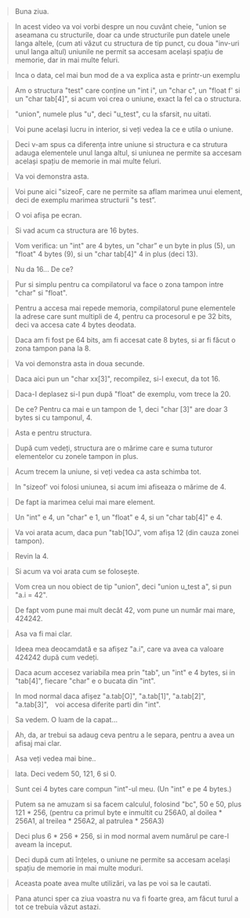 > Buna ziua. 

> In acest video va voi vorbi despre un nou cuvânt cheie, "union se aseamana cu structurile, doar ca unde structurile pun datele unele langa altele, (cum ati văzut cu structura de tip punct, cu doua "inv-uri unul langa altul) uniunile ne permit sa accesam același spațiu de memorie, dar in mai multe feluri.

> Inca o data, cel mai bun mod de a va explica asta e printr-un exemplu 

> Am o structura "test" care conține un "int i", un "char c", un "float f' si un "char tab[4]", si acum voi crea o uniune, exact la fel ca o structura.

> "union", numele plus "u", deci "u_test", cu la sfarsit, nu uitati. 

> Voi pune același lucru in interior, si veți vedea la ce e utila o uniune. 

> Deci v-am spus ca diferența intre uniune si structura e ca strutura adauga elementele unul langa altul, si uniunea ne permite sa accesam același spațiu de memorie in mai multe feluri. 

> Va voi demonstra asta. 

> Voi pune aici "sizeoF, care ne permite sa aflam marimea unui element, deci de exemplu marimea structurii "s test”. 

> O voi afișa pe ecran. 

> Si vad acum ca structura are 16 bytes. 

> Vom verifica: un "int" are 4 bytes, un "char” e un byte in plus (5), un "float" 4 bytes (9), si un "char tab[4]" 4 in plus (deci 13). 

> Nu da 16... De ce? 

> Pur si simplu pentru ca compilatorul va face o zona tampon intre "char" si "float". 

> Pentru a accesa mai repede memoria, compilatorul pune elementele la adrese care sunt multipli de 4, pentru ca procesorul e pe 32 bits, deci va accesa cate 4 bytes deodata.

> Daca am fi fost pe 64 bits, am fi accesat cate 8 bytes, si ar fi făcut o zona tampon pana la 8. 

> Va voi demonstra asta in doua secunde. 

> Daca aici pun un "char xx[3]", recompilez, si-l execut, da tot 16. 

> Daca-I deplasez si-l pun după "float" de exemplu, vom trece la 20. 

> De ce? Pentru ca mai e un tampon de 1, deci "char [3]" are doar 3 bytes si cu tamponul, 4.

> Asta e pentru structura. 

> După cum vedeți, structura are o mărime care e suma tuturor elementelor cu zonele tampon in plus. 

> Acum trecem la uniune, si veți vedea ca asta schimba tot. 

> In "sizeof' voi folosi uniunea, si acum imi afiseaza o mărime de 4. 

> De fapt ia marimea celui mai mare element. 

> Un "int" e 4, un "char" e 1, un "float" e 4, si un "char tab[4]" e 4. 

> Va voi arata acum, daca pun "tab[1OJ", vom afișa 12 (din cauza zonei tampon). 

> Revin la 4. 

> Si acum va voi arata cum se folosește. 

> Vom crea un nou obiect de tip "union", deci "union u_test a", si pun "a.i = 42". 

> De fapt vom pune mai mult decât 42, vom pune un număr mai mare, 424242. 

> Asa va fi mai clar. 

> Ideea mea deocamdată e sa afișez "a.i", care va avea ca valoare 424242 după cum vedeți. 

> Daca acum accesez variabila mea prin "tab", un "int" e 4 bytes, si in "tab[4]", fiecare "char" e o bucata din "int". 

> In mod normal daca afișez "a.tab[O]", "a.tab[1]", "a.tab[2]", "a.tab[3]", voi accesa diferite parti din "int". 

> Sa vedem. O luam de la capat... 

> Ah, da, ar trebui sa adaug ceva pentru a le separa, pentru a avea un afisaj mai clar. 

> Asa veți vedea mai bine.. 

> lata. Deci vedem 50, 121, 6 si 0. 

> Sunt cei 4 bytes care compun "int"-ul meu. (Un "int" e pe 4 bytes.) 

> Putem sa ne amuzam si sa facem calculul, folosind "bc", 50 e 50, plus 121 * 256, (pentru ca primul byte e inmultit cu 256A0, al doilea * 256A1, al treilea * 256A2, al patrulea * 256A3) 

> Deci plus 6 * 256 * 256, si in mod normal avem numărul pe care-l aveam la inceput. 

> Deci după cum ati înțeles, o uniune ne permite sa accesam același spațiu de memorie in mai multe moduri. 

> Aceasta poate avea multe utilizări, va las pe voi sa le cautati. 

> Pana atunci sper ca ziua voastra nu va fi foarte grea, am făcut turul a tot ce trebuia văzut astazi. 
